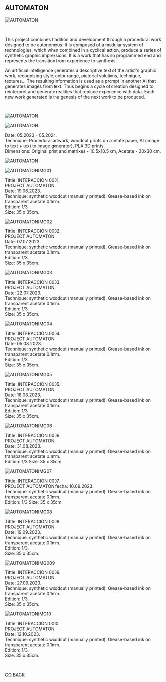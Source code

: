 ## AUTOMATON

![AUTOMATON](ASSETS/AUTOMATONINSTALL.jpg)

<br>

This project combines tradition and development through a procedural work designed to be autonomous. It is composed of a modular system of technologies, which when combined in a cyclical action, produce a series of synthetic graphic impressions. It is a work that has no programmed end and represents the transition from experience to synthesis.

An artificial intelligence generates a descriptive text of the artist's graphic work, recognizing style, color range, pictorial solutions, technique, textures... The resulting information is used as a prompt in another AI that generates images from text. Thus begins a cycle of creation designed to reinterpret and generate realities that replace experience with data. Each new
work generated is the genesis of the next work to be produced.

<br>

![AUTOMATON](ASSETS/AUTOMATONPRINT1.jpeg)

![AUTOMATON](ASSETS/AUTOMATONPRINT2.jpeg)

Date: 05.2023 - 05.2024.  
Technique: Procedural artwork, woodcut prints on acetate paper, AI (image to text + text to image generator), PLA 3D prints.  
Dimensions: Original print and matrixes - 10.5x10.5 cm, Acetate - 30x30 cm. 

![AUTOMATON](ASSETS/AUTOMATONPRINTgeneral.jpeg)

![AUTOMATONIMG01](ASSETS/AUTOMATONIMG01.jpeg)

Tittle: INTERACCIÓN 0001.  
PROJECT AUTOMATON.  
Date: 19.06.2023.  
Technique: synthetic woodcut (manually printed). Grease-based ink on transparent acetate 0.1mm.  
Edition: 1/3.  
Size: 35 x 35cm.  

![AUTOMATONIMG02](ASSETS/AUTOMATONIMG02.jpeg)

Tittle: INTERACCIÓN 0002.  
PROJECT AUTOMATON.   
Date: 07.07.2023.  
Technique: synthetic woodcut (manually printed). Grease-based ink on transparent acetate 0.1mm.   
Edition: 1/3.  
Size: 35 x 35cm.  

![AUTOMATONIMG03](ASSETS/AUTOMATONIMG03.jpeg)

Tittle: INTERACCIÓN 0003.  
PROJECT AUTOMATON.  
Date: 22.07.2023.  
Technique: synthetic woodcut (manually printed). Grease-based ink on transparent acetate 0.1mm.   
Edition: 1/3.  
Size: 35 x 35cm. 

![AUTOMATONIMG04](ASSETS/AUTOMATONIMG04.jpeg)

Tittle: INTERACCIÓN 0004.   
PROJECT AUTOMATON.  
Date: 05.08.2023.  
Technique: synthetic woodcut (manually printed). Grease-based ink on transparent acetate 0.1mm.   
Edition: 1/3.  
Size: 35 x 35cm.  

![AUTOMATONIMG05](ASSETS/AUTOMATONIMG05.jpeg)

Tittle: INTERACCIÓN 0005.  
PROJECT AUTOMATON.  
Date: 18.08.2023.  
Technique: synthetic woodcut (manually printed). Grease-based ink on transparent acetate 0.1mm.   
Edition: 1/3.  
Size: 35 x 35cm.  

![AUTOMATONIMG06](ASSETS/AUTOMATONIMG06.jpeg)

Tittle: INTERACCIÓN 0006.  
PROJECT AUTOMATON.  
Date: 31.08.2023.  
Technique: synthetic woodcut (manually printed). Grease-based ink on transparent acetate 0.1mm.   
Edition: 1/3
Size: 35 x 35cm.  

![AUTOMATONIMG07](ASSETS/AUTOMATONIMG07.jpeg)

Tittle: INTERACCIÓN 0007.  
PROJECT AUTOMATON
fecha: 10.09.2023.  
Technique: synthetic woodcut (manually printed). Grease-based ink on transparent acetate 0.1mm.   
Edition: 1/3
Size: 35 x 35cm.

![AUTOMATONIMG08](ASSETS/AUTOMATONIMG08.jpeg)

Tittle: INTERACCIÓN 0008.  
PROJECT AUTOMATON.  
Date: 19.09.2023.  
Technique: synthetic woodcut (manually printed). Grease-based ink on transparent acetate 0.1mm.   
Edition: 1/3.  
Size: 35 x 35cm.  


![AUTOMATONIMG009](ASSETS/AUTOMATONIMG09.jpeg)

Tittle: INTERACCIÓN 0009.  
PROJECT AUTOMATON.  
Date: 27.09.2023.  
Technique: synthetic woodcut (manually printed). Grease-based ink on transparent acetate 0.1mm.   
Edition: 1/3.  
Size: 35 x 35cm.  

![AUTOMATONIMG10](ASSETS/AUTOMATONIMG10.jpeg)

Tittle: INTERACCIÓN 0010.  
PROJECT AUTOMATON.  
Date: 12.10.2023.  
Technique: synthetic woodcut (manually printed). Grease-based ink on transparent acetate 0.1mm.   
Edition: 1/3.  
Size: 35 x 35cm.  


<br>


[GO BACK](https://aaronrmoreno.github.io/MATERIA)
